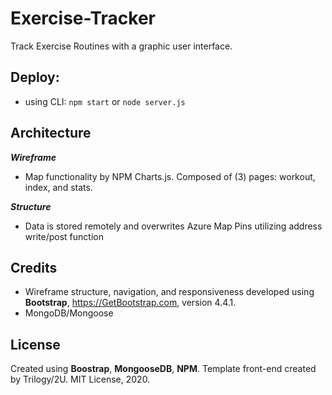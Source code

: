 # Exercise-Tracker
Track Exercise Routines with a graphic user interface.

## Deploy:
*   using CLI: ```npm start``` or ```node server.js```

## Architecture
**_Wireframe_**
*   Map functionality by NPM Charts.js. Composed of (3) pages: workout, index, and stats.

**_Structure_**
*   Data is stored remotely and overwrites Azure Map Pins utilizing address write/post function

## Credits
*   Wireframe structure, navigation, and responsiveness developed using **Bootstrap**, https://GetBootstrap.com, version 4.4.1.
*   MongoDB/Mongoose

## License
Created using **Boostrap**, **MongooseDB**, **NPM**. Template front-end created by Trilogy/2U. MIT License, 2020.